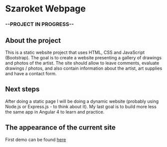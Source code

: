 
# **Szaroket Webpage**

### --PROJECT IN PROGRESS--

## **About the project**

This is a static website project that uses HTML, CSS and JavaScript (Bootstrap). The goal is to create a website presenting a gallery of drawings and photos of the artist. The site should allow to leave comments, evaluate drawings / photos, and also contain information about the artist, art supplies and have a contact form. 

## **Next steps**

After doing a static page I will be doing a dynamic website (probably using Node.js or Express.js - to think about it). My last goal is to build more less the same app in Angular 4 to learn and practice.

## **The appearance of the current site**

First demo can be found [here](https://szaroket.github.io/SzaroketWebpage/)
